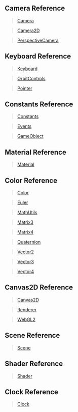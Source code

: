 ## Camera Reference 
> [Camera](Camera.md) 

> [Camera2D](Camera2D.md) 

> [PerspectiveCamera](PerspectiveCamera.md) 

## Keyboard Reference 
> [Keyboard](Keyboard.md) 

> [OrbitControls](OrbitControls.md) 

> [Pointer](Pointer.md) 

## Constants Reference 
> [Constants](Constants.md) 

> [Events](Events.md) 

> [GameObject](GameObject.md) 

## Material Reference 
> [Material](Material.md) 

## Color Reference 
> [Color](Color.md) 

> [Euler](Euler.md) 

> [MathUtils](MathUtils.md) 

> [Matrix3](Matrix3.md) 

> [Matrix4](Matrix4.md) 

> [Quaternion](Quaternion.md) 

> [Vector2](Vector2.md) 

> [Vector3](Vector3.md) 

> [Vector4](Vector4.md) 

## Canvas2D Reference 
> [Canvas2D](Canvas2D.md) 

> [Renderer](Renderer.md) 

> [WebGL2](WebGL2.md) 

## Scene Reference 
> [Scene](Scene.md) 

## Shader Reference 
> [Shader](Shader.md) 

## Clock Reference 
> [Clock](Clock.md) 

